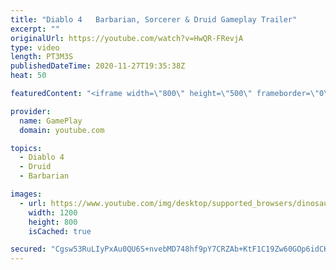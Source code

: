 ```yaml
---
title: "Diablo 4   Barbarian, Sorcerer & Druid Gameplay Trailer"
excerpt: ""
originalUrl: https://youtube.com/watch?v=HwQR-FRevjA
type: video
length: PT3M3S
publishedDateTime: 2020-11-27T19:35:38Z
heat: 50

featuredContent: "<iframe width=\"800\" height=\"500\" frameborder=\"0\" src=\"https://www.youtube.com/embed/HwQR-FRevjA\" allow=\"accelerometer; autoplay; encrypted-media; gyroscope; picture-in-picture\" allowfullscreen></iframe>"

provider:
  name: GamePlay
  domain: youtube.com

topics:
  - Diablo 4
  - Druid
  - Barbarian

images:
  - url: https://www.youtube.com/img/desktop/supported_browsers/dinosaur.png
    width: 1200
    height: 800
    isCached: true

secured: "Cgsw53RuLIyPxAu0QU6S+nvebMD748hf9pY7CRZAb+KtF1C19Zw60GOp6idCKbVb8Z5Jo5HLJ3CA6mWSEhuygQVQ5X+xKFjFrmp8UZlttw3kQD1SEZLOU57X5Vhhpyjs//TjVd643kqKGD8x8AFbQfHUVf+YxaVjQqG0vby4OeNBvODUXKGt1Nkp1yYJ4g8DqglZahvtdnTNASabzwSeIK7cU+kbIRs67Nc41Y5AszKikP+CqnXcimUTm49fTl73T8bm45uuzuTc3rgM5DpgeaofDe5UYpVTju9syg27viOC5z84QZRt3J0UN8y6cp/Lkcp5FEIRriJyCa2e0qSkcxSyfpPv0coeqvmbPRsL6oQeCDYIS7Z1ZUD+om+RyQ65c6QaW6rZtEuBrlISkr7jJonx3euqNYryFfRCCUJW3pY=;cSokdTJPUFxq24btKKyoMA=="
---
```


